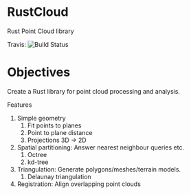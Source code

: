 # RustCloud
Rust Point Cloud library

Travis: ![Build Status](https://travis-ci.org/TheInnerLight/RustCloud.svg?branch=master)

# Objectives

Create a Rust library for point cloud processing and analysis.

Features

1) Simple geometry
   1) Fit points to planes
   2) Point to plane distance
   3) Projections 3D -> 2D
2) Spatial partitioning: Answer nearest neighbour queries etc.
   1) Octree
   2) kd-tree
3) Triangulation: Generate polygons/meshes/terrain models.
   1) Delaunay triangulation
4) Registration: Align overlapping point clouds
